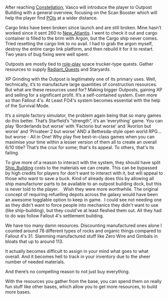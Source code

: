 After reaching [Constellation](Main%20Quest/Constellation.md), Vasco will introduce the player to Outpost Building with a general overview, focusing on the Scan Booster which will help the player find [POIs](Exploring/Points_of_Interest.md) at a wider distance.

Cargo links have been broken since launch and are still broken. Mine hasn’t worked since it sent 260 to [New_Atlantis](Cities/New_Atlantis.md). I went to check it out and cargo container is filled to the brim with Argon, but the Cargo ship never comes. Tried resetting the cargo link to no avail. I had to grab the argon myself, destroy the entire cargo link platform, and then rebuild it for it to restart. Two years of bug fixing were well spent.

Outposts are mostly tied to [role-play](Gameplay%20Systems/Role-Playing.md) space trucker-type quests. Gather resources to supply [Radiant_Quests](Gameplay%20Systems/Radiant_Quests.md) and Staryards.

XP Grinding with the Outpost is legitimately one of its primary uses. Well, technically, it’s to manufacture large quantities of construction resources. 
But what are these resources used for? Making bigger Outposts, gaining XP and selling for a significant profit. It’s a self-contained system. Even more so than Fallout 4's. At Least FO4's system becomes essential with the help of the Survival Mode.

It’s a simple factory simulator, the problem again being that so many games do this better. That’s Starfield’s “strength”, it’s an ‘everything’ game. You can play ‘Borderlands but worse’ with ‘Factorio but worse’ and ‘Avorion but worse’ and ‘Privateer 2 but worse’ AND a Bethesda-style open world RPG… but worse - All in One! 
Why play five best-in-class games when you can maximise your time within a lesser version of them all to create an overall 6/10 title? That’s the crux for some; that's its appeal. To others, that's its failing.

To give more of a reason to interact with the system, they should have split [Ship_Building](Gameplay%20Systems/Ship_Building.md) costs to the materials we can create. This can be bypassed by high credits for players for don't want to interact with it, but will appeal to those who want to save a buck.
	Kind of already does this by allowing all ship manufacturer parts to be available to an outpost building dock, but this is never told to the player.
 
 Wish they were more worthwhile. The original concept of requiring refuelling depots across the galaxy would have been an awesome togglable option to keep in game.
	 I could see not needing one as they didn't want to force people into mechanics they didn't want to use (like ship-building), but they could've at least fleshed them out. All they had to do was follow Fallout 4's settlement building.

We have too many damn resources. Discounting manufactured ones alone I counted around 78 different types of rocks and organic things compared to Fallout 4's 31. Slamming manufactured stuff like Zero Wire and Gimbals in bloats that up to around 113.

It actually becomes difficult to assign in your mind what goes to what overall. And it becomes hell to track in your inventory due to the sheer number of needed materials.

And there’s no compelling reason to not just buy everything.

With the resources you gather from the base, you can spend them on really fun stuff like other bases, which allow you to get more resources, to build more bases. 
